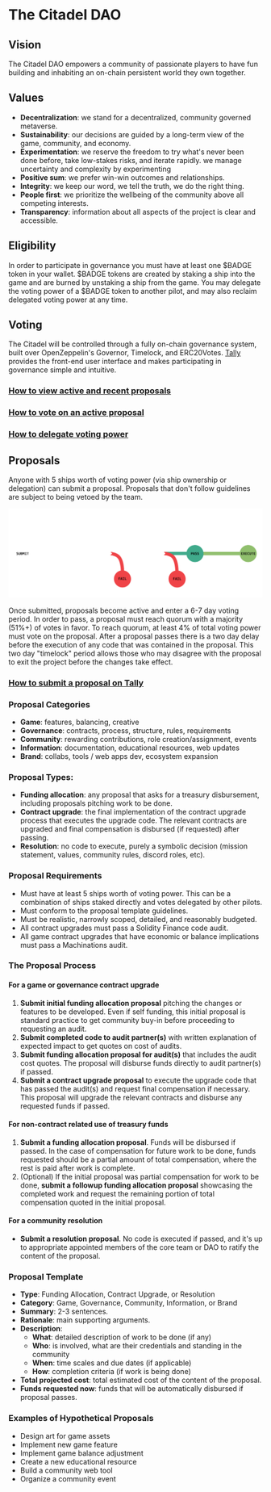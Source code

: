 # The Citadel DAO

## Vision

The Citadel DAO empowers a community of passionate players to have fun building and inhabiting an on-chain persistent world they own together. 

## Values

- **Decentralization**: we stand for a decentralized, community governed metaverse.
- **Sustainability**: our decisions are guided by a long-term view of the game, community, and economy.   
- **Experimentation**: we reserve the freedom to try what's never been done before, take low-stakes risks, and iterate rapidly. 
we manage uncertainty and complexity by experimenting 
- **Positive sum**: we prefer win-win outcomes and relationships.
- **Integrity**: we keep our word, we tell the truth, we do the right thing. 
- **People first**: we prioritize the wellbeing of the community above all competing interests.  
- **Transparency**: information about all aspects of the project is clear and accessible. 

## Eligibility

In order to participate in governance you must have at least one $BADGE token in your wallet. $BADGE tokens are created by staking a ship into the game and are burned by unstaking a ship from the game. You may delegate the voting power of a $BADGE token to another pilot, and may also reclaim delegated voting power at any time.   

## Voting

The Citadel will be controlled through a fully on-chain governance system, built over OpenZeppelin's Governor, Timelock, and ERC20Votes. [Tally](tally.xyz) provides the front-end user interface and makes participating in governance simple and intuitive. 

### [How to view active and recent proposals](https://docs.tally.xyz/user-guides/navigating-the-app/governance-page) 
### [How to vote on an active proposal](https://docs.tally.xyz/user-guides/vote-on-an-active-proposal)
### [How to delegate voting power](https://docs.tally.xyz/user-guides/delegate-votes)

## Proposals

Anyone with 5 ships worth of voting power (via ship ownership or delegation) can submit a proposal. Proposals that don't follow guidelines are subject to being vetoed by the team. 

![New proposal process](img/voting.png)

Once submitted, proposals become active and enter a 6-7 day voting period. In order to pass, a proposal must reach quorum with a majority (51%+) of votes in favor. To reach quorum, at least 4% of total voting power must vote on the proposal. After a proposal passes there is a two day delay before the execution of any code that was contained in the proposal. This two day "timelock" period allows those who may disagree with the proposal to exit the project before the changes take effect. 

### [How to submit a proposal on Tally](https://docs.tally.xyz/user-guides/create-a-proposal)


### Proposal Categories
   - **Game**: features, balancing, creative
   - **Governance**: contracts, process, structure, rules, requirements
   - **Community**: rewarding contributions, role creation/assignment, events
   - **Information**: documentation, educational resources, web updates
   - **Brand**: collabs, tools / web apps dev, ecosystem expansion

### Proposal Types: 
   - **Funding allocation**: any proposal that asks for a treasury disbursement, including proposals pitching work to be done. 
   - **Contract upgrade**: the final implementation of the contract upgrade process that executes the upgrade code. The relevant contracts are upgraded and final compensation is disbursed (if requested) after passing. 
   - **Resolution**: no code to execute, purely a symbolic decision (mission statement, values, community rules, discord roles, etc). 

### Proposal Requirements  
   - Must have at least 5 ships worth of voting power. This can be a combination of ships staked directly and votes delegated by other pilots. 
   - Must conform to the proposal template guidelines.
   - Must be realistic, narrowly scoped, detailed, and reasonably budgeted.
   - All contract upgrades must pass a Solidity Finance code audit. 
   - All game contract upgrades that have economic or balance implications must pass a Machinations audit. 

### The Proposal Process

#### **For a game or governance contract upgrade** 
1. **Submit initial funding allocation proposal** pitching the changes or features to be developed. Even if self funding, this initial proposal is standard practice to get community buy-in before proceeding to requesting an audit. 
2. **Submit completed code to audit partner(s)** with written explanation of expected impact to get quotes on cost of audits.
3. **Submit funding allocation proposal for audit(s)** that includes the audit cost quotes.  The proposal will disburse funds directly to audit partner(s) if passed. 
4. **Submit a contract upgrade proposal** to execute the upgrade code that has passed the audit(s) and request final compensation if necessary. This proposal will upgrade the relevant contracts and disburse any requested funds if passed.

#### **For non-contract related use of treasury funds** 
1. **Submit a funding allocation proposal**. Funds will be disbursed if passed. In the case of compensation for future work to be done, funds requested should be a partial amount of total compensation, where the rest is paid after work is complete.
2. (Optional) If the initial proposal was partial compensation for work to be done, **submit a followup funding allocation proposal** showcasing the completed work and request the remaining portion of total compensation quoted in the initial proposal. 

#### **For a community resolution** 
- **Submit a resolution proposal**. No code is executed if passed, and it's up to appropriate appointed members of the core team or DAO to ratify the content of the proposal. 

### Proposal Template
- **Type**: Funding Allocation, Contract Upgrade, or Resolution
- **Category**: Game, Governance, Community, Information, or Brand
- **Summary**: 2-3 sentences.
- **Rationale**: main supporting arguments.
- **Description**: 
	- **What**: detailed description of work to be done (if any) 
	- **Who**: is involved, what are their credentials and standing in the community
	- **When**: time scales and due dates (if applicable)
	- **How**: completion criteria (if work is being done)
- **Total projected cost**: total estimated cost of the content of the proposal. 
- **Funds requested now**: funds that will be automatically disbursed if proposal passes. 

### Examples of Hypothetical Proposals
- Design art for game assets
- Implement new game feature
- Implement game balance adjustment
- Create a new educational resource
- Build a community web tool
- Organize a community event 


